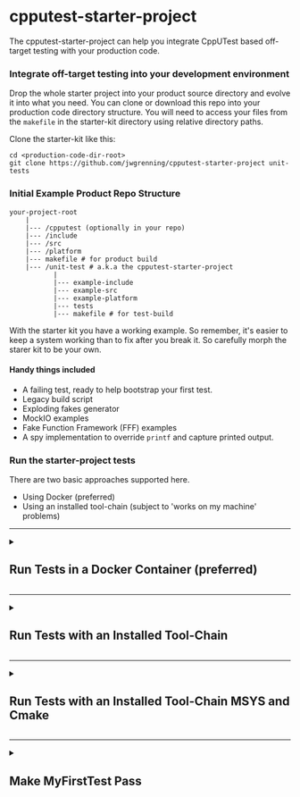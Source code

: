 cpputest-starter-project
===========================

The cpputest-starter-project can help you integrate CppUTest based off-target testing with your production code.

### Integrate off-target testing into your development environment

Drop the whole starter project into your product source directory and evolve it into what you need.  You can clone or download this repo into your production code directory structure.  You will need to access your files from the `makefile` in the starter-kit directory using relative directory paths.  

Clone the starter-kit like this:

```
cd <production-code-dir-root>
git clone https://github.com/jwgrenning/cpputest-starter-project unit-tests
```


### Initial Example Product Repo Structure

```
your-project-root
    |
    |--- /cpputest (optionally in your repo)
    |--- /include
    |--- /src
    |--- /platform
    |--- makefile # for product build
    |--- /unit-test # a.k.a the cpputest-starter-project
           |
           |--- example-include
           |--- example-src
           |--- example-platform
           |--- tests
           |--- makefile # for test-build

```

With the starter kit you have a working example.  So remember, it's easier to keep a system working than to fix after you break it.  So carefully morph the starer kit to be your own.

#### Handy things included

* A failing test, ready to help bootstrap your first test.
* Legacy build script
* Exploding fakes generator
* MockIO examples
* Fake Function Framework (FFF) examples 
* A spy implementation to override `printf` and capture printed output.

### Run the starter-project tests

There are two basic approaches supported here.

* Using Docker (preferred)
* Using an installed tool-chain (subject to 'works on my machine' problems)

----

<details>
<summary>

## Run Tests in a Docker Container (preferred)

</summary>

You can run your tests without any tool-chain installed in your local machine with docker. You will need to  install docker.  With docker, you will have an `image` of a machine that can be run in a `container`.  Think of it as a lightweight and pre-configured virtual machine.

### Install Docker

* For Mac: start here https://docs.docker.com/desktop/mac/install/
* For Windows: start here https://docs.docker.com/desktop/windows/install/
* For Linux: search for instructions for your system.

### Get or build a test-runner

You can use my pre-built test-runner docker image, or you can build your own with the provided bash scripts.  Windows users, you'll need to translate the scripts for windows. All my examples here use bash.

#### Using the pre-built test-runner docker image

Pull the `jwgrenning/cpputest-runner` docker image from docker hub.

```
sudo docker pull jwgrenning/cpputest-runner
```

#### Run the image in a container

```
cd your-project-root
./unit-tests/docker/run.sh "make -C unit-test"
```

You'll see something like this

```
compiling AllTests.cpp
compiling ExampleTest.cpp
compiling MyFirstTest.cpp
compiling io_CppUMock.cpp
compiling io_CppUMockTest.cpp
compiling FormatOutputSpyTest.cpp
compiling FormatOutput.c
compiling FormatOutputSpy.c
compiling io.c
compiling Example.c
Building archive test-lib/libyour.a
a - test-obj/example-platform/io.o
a - test-obj/example-src/Example.o
Linking your_tests
Running your_tests
.......
tests/MyFirstTest.cpp:23: error: Failure in TEST(MyCode, test1)
	Your test is running! Now delete this line and watch your test pass.

..
Errors (1 failures, 9 tests, 9 ran, 15 checks, 0 ignored, 0 filtered out, 1 ms)

make: *** [/home/cpputest/build/MakefileWorker.mk:458: all] Error 1
```

You are ready to write your first test!

#### What can the running docker container access?

Executing `docker/run.sh` from `your-project-root/` means that the files and directories in `your-project-root/` are visible to the docker container. You will be able to reference your files from `tests/makefile`.  Any header and source file dependencies needed by the code under test should also be accessible from `your-project-root/`. 

#### Make clean

You can make clean.

```
./your-project-root/docker/run.sh "make -C unit-test clean"
```

#### Run legacy-build

You can run the `legacy-build` script.  This script is helpful when you are dragging never tested code into the test environment. See [legacy-build](https://github.com/jwgrenning/legacy-build.git) for more information.

```
./your-project-root/docker/run.sh "legacy-build make unit-test ."
```

This runs the `legacy-build` script, which
 * runs `make`
 * from the container's `unit-test` directory,
 * with the container's `.` directory as the directory to search for missing include dependencies.

#### Open a shell prompt in the container

```
./your-project-root/docker/run.sh
```

You'll see something like this
```
root@a564a6d5ee5b:/home#
```

Note that `/home` refers to `./your-project-root/`

From the prompt, you can execute commands like this:

```
make -C unit-test
```

```
legacy-build make unit-test .
```

Runs `make` from the `unit-test` directory, and uses the current directory (`.`) as the root of the tree to search for missing include files.


#### Mount Other Directories in the Container

You can mount other directories in your container by making `docker/run.sh` your own.

Given some directory holding needed dependencies, map it into the container. 

```
DIR_ON_HOST=/some/path/to/something
DIR_IN_CONTAINER=/home/something
```

Add something like this to the `docker run` command options.  Don't forget the trailing `\` to escape the newline.

```
  --volume "${DIR_ON_HOST}":"${DIR_IN_CONTAINER}" \
```

#### Make the Docker environment your own

Now that I've got you started, you may want to make this your own.  You can modify `docker/build.sh` and `docker/run.sh` scripts as needed.  You will want to change the `TAG` if you plan on pushing your image to docker hub so you can share it between machines.

We've only scratched the surface of the Docker's capabilities.

</details>

----

<details>
<summary>

## Run Tests with an Installed Tool-Chain


</summary>


### 1) Install gcc tool-chain

**Mac and Linux**

In Mac and Linux you will need gcc, make and autotools.

**Windows Cygwin**

In windows, I find cygwin (http://www.cygwin.com/) is the least trouble,  The install may take a couple hours.  Make sure to select the ‘Devel’ package in the installer.

**Windows with Linux Virtual Machine**

(consider the docker approach)

Set up a linux virtual machine on windows is by enabling the Windows Subsytem for Linux (WSL), and then downloading your preferred linux flavor from the Windows App store (WSL setup tutorial: https://docs.microsoft.com/en-us/windows/wsl/install-win10). CppUTest can then be installed from source via the WSL / linux terminal. After CppUTest is installed the starter project can be run using WSL and a linux terminal, after the following tools have been installed in the linux terminal: gcc, make, and GNU autotools.

### 2) Download, Install and build CppUTest

Download the latest from cpputest.org.  It is best to put it into a directory near your production code so it can be checked into your source repository.  You can also make CppUTest part of your git repo using a `git submodule`.

```
git submodule add https://github.com/cpputest/cpputest.git
```

NOTE: My starter kit is not compatible with some of the install methods described on cpputest.org. You cannot ‘apt-get install cpputest’ for use with my starter kit.  Please install it as follows:

```
cd /close-to-your-production-code/cpputest
autoreconf . -i
./configure
make tdd
```

You should see CppUTest’s tests run.  If you get build errors, they are often easy to fix by looking at the error message.  Often it is a matter of disabling some warning.  You can also check with me or the cpputest google group.  Please let me know if there is a need for a change these directions.

### 3) Define CPPUTEST_HOME

Point  CPPUTEST_HOME to the root directory of CppUTest.  If you don't, the starter project makefile will not be able to find MakefileWorker.mk and the needed include and library files.

```
export CPPUTEST_HOME=/close-to-your-production-code/cpputest
```

Under cygwin, you can use a windows environment variable.

### 4) Build the starter project

From a terminal window, change the directory to the root of the starter project. The same directory where this file was found. The make all.
	cd /close-to-your-production-code/cpputest-starter-project
	make all

You should see output announcing each file compiling and finally running the tests like this (don't worry if the numbers don't match):

```
compiling AllTests.cpp
compiling ExampleTest.cpp
compiling MyFirstTest.cpp
compiling io_CppUMock.cpp
compiling io_CppUMockTest.cpp
compiling FormatOutputSpyTest.cpp
compiling FormatOutput.c
compiling FormatOutputSpy.c
compiling io.c
compiling Example.c
Building archive test-lib/libyour.a
a - test-obj/example-platform/io.o
a - test-obj/example-src/Example.o
Linking your_tests
Running your_tests
.......
tests/MyFirstTest.cpp:23: error: Failure in TEST(MyCode, test1)
	Your test is running! Now delete this line and watch your test pass.

..
Errors (1 failures, 9 tests, 9 ran, 15 checks, 0 ignored, 0 filtered out, 1 ms)

make: *** [/home/cpputest/build/MakefileWorker.mk:458: all] Error 1
```

</details>

----

<details>
<summary>

## Run Tests with an Installed Tool-Chain MSYS and Cmake

</summary>

### 1) Install gcc tool-chain

**Windows MSYS2**

In windows, install MSYS2 (https://www.msys2.org).

With filemanger `pacman` in `MSYS2` install one of enviroments. Here `MINGW64` is used.

### 2) Download, Install and build CppUTest

Download the latest from cpputest.org or git clone from git repo:

```git
git clone https://github.com/cpputest/cpputest.git
```

Please install it as follows:

```
cd /close-to-your-production-code/cpputest
mkdir cpputest_build_gcc
cmake -B cpputest_build_gcc -G "MSYS Makefiles"
cmake --build cpputest_build_gcc
```

You should see CppUTest’s tests run.  If you get build errors, they are often easy to fix by looking at the error message.  Often it is a matter of disabling some warning.  You can also check with me or the cpputest google group.  Please let me know if there is a need for a change these directions.

### 3) Define CPPUTEST_HOME

Point  CPPUTEST_HOME to the root directory of CppUTest.  If you don't, the starter project makefile will not be able to find MakefileWorker.mk and the needed include and library files.

### 4) Build the starter project

From a terminal window, change the directory to the root of the starter project.

```
cd /close-to-your-production-code/cpputest-starter-project
```

There you can run file `AllCmake.bat`

or run commands from `PowerShell` or `cmd.exe`:

```
cmake -G "MSYS Makefiles" -B cpputest_build_test -DCOMPILE_TESTS=ON
cmake --build cpputest_build_test
bin\fooApp_tests.exe
```
You will see something like that:

```
cpputest-starter-project-cmake>cmake -G "MSYS Makefiles" -B cpputest_build_test -DCOMPILE_TESTS=ON
-- The C compiler identification is GNU 13.3.0
-- The CXX compiler identification is GNU 13.3.0
-- Detecting C compiler ABI info
-- Detecting C compiler ABI info - done
-- Check for working C compiler: C:/msys64/usr/bin/cc.exe - skipped
-- Detecting C compile features
-- Detecting C compile features - done
-- Detecting CXX compiler ABI info
-- Detecting CXX compiler ABI info - done
-- Check for working CXX compiler: C:/msys64/usr/bin/c++.exe - skipped
-- Detecting CXX compile features
-- Detecting CXX compile features - done
-- Using CppUTest home: \cpputest
-- Configuring done (7.2s)
-- Generating done (0.0s)
-- Build files have been written to: /cpputest-starter-project-cmake/cpputest_build_test

/cpputest-starter-project-cmake>cmake --build cpputest_build_test
[ 16%] Building C object CMakeFiles/fooAppLib.dir/example-src/Example.c.obj
[ 33%] Linking C static library /cpputest-starter-project-cmake/lib/libfooAppLib.a
[ 33%] Built target fooAppLib
[ 50%] Building CXX object tests/CMakeFiles/fooApp_tests.dir/ExampleTest.cpp.obj
[ 66%] Building CXX object tests/CMakeFiles/fooApp_tests.dir/MyFirstTest.cpp.obj
[ 83%] Building CXX object tests/CMakeFiles/fooApp_tests.dir/AllTests.cpp.obj
[100%] Linking CXX executable /cpputest-starter-project-cmake/bin/fooApp_tests.exe
[100%] Built target fooApp_tests

cpputest-starter-project-cmake>bin\fooApp_tests.exe
.
/cpputest-starter-project-cmake/tests/MyFirstTest.cpp:23: error: Failure in TEST(MyCode, test1)
        Your test is running! Now delete this line and watch your test pass.

.
Errors (1 failures, 2 tests, 2 ran, 2 checks, 0 ignored, 0 filtered out, 3 ms)
```

</details>

----

<details>
<summary>

## Make MyFirstTest Pass

</summary>

Edit cpputest-starter-project/tests/MyFirstTest.cpp and delete the line containing the FAIL. Watch the test pass.

```
compiling MyFirstTest.cpp
Linking your_tests
Running your_tests
.........
OK (9 tests, 9 ran, 14 checks, 0 ignored, 0 filtered out, 0 ms)
```

You are ready to start your first test.  The easiest way I have found is to follow this recipe:

* [Get Your Legacy C into a Test Harness](https://wingman-sw.com/articles/tdd-legacy-c)

On that page you'll find the recipe and a number of articles of specific problems you may run into.

Keep working in small verifiable steps.  **It's easier to keep your code working than to fix it after you break it!**

Try the legacy-build script.  It is included in the docker image.  It will help track down include dependencies and also generate exploding fakes when you get to linker errors.

</details>
